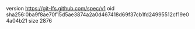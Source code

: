 version https://git-lfs.github.com/spec/v1
oid sha256:0ba9f8ae70f15d5ae3874a2a0d467418d69f37cb1fd24995512cf19e04a04b21
size 2876
